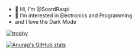 - 👋 Hi, I’m @SoardRaspi
- 👀 I’m interested in Electronics and Programming
- and I love the Dark Mode

<!---
SoardRaspi/SoardRaspi is a ✨ special ✨ repository because its `README.md` (this file) appears on your GitHub profile.
You can click the Preview link to take a look at your changes.
--->

[![trophy](https://github-profile-trophy.vercel.app/?username=SoardRaspi)](https://github.com/ryo-ma/github-profile-trophy)

[![Anurag's GitHub stats](https://github-readme-stats.vercel.app/api?username=SoardRaspi&show_icons=true)](https://github.com/anuraghazra/github-readme-stats)
